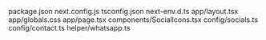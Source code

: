 package.json
next.config.js
tsconfig.json
next-env.d.ts
app/layout.tsx
app/globals.css
app/page.tsx
components/SocialIcons.tsx
config/socials.ts
config/contact.ts
helper/whatsapp.ts
